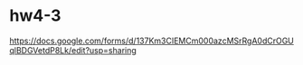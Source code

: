 # hw4-3
https://docs.google.com/forms/d/137Km3CIEMCm000azcMSrRgA0dCrOGUqlBDGVetdP8Lk/edit?usp=sharing
